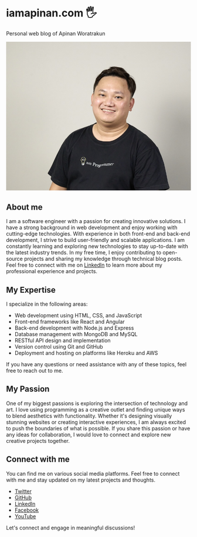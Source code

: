 # iamapinan.com 🖐️
Personal web blog of Apinan Woratrakun

![Apinan Woratrakun](public/images/iamapinan.jpg)

## About me
I am a software engineer with a passion for creating innovative solutions. I have a strong background in web development and enjoy working with cutting-edge technologies. With experience in both front-end and back-end development, I strive to build user-friendly and scalable applications. I am constantly learning and exploring new technologies to stay up-to-date with the latest industry trends. In my free time, I enjoy contributing to open-source projects and sharing my knowledge through technical blog posts. Feel free to connect with me on [LinkedIn](https://www.linkedin.com/in/iamapinan/) to learn more about my professional experience and projects.

## My Expertise
I specialize in the following areas:

- Web development using HTML, CSS, and JavaScript
- Front-end frameworks like React and Angular
- Back-end development with Node.js and Express
- Database management with MongoDB and MySQL
- RESTful API design and implementation
- Version control using Git and GitHub
- Deployment and hosting on platforms like Heroku and AWS

If you have any questions or need assistance with any of these topics, feel free to reach out to me.

## My Passion
One of my biggest passions is exploring the intersection of technology and art. I love using programming as a creative outlet and finding unique ways to blend aesthetics with functionality. Whether it's designing visually stunning websites or creating interactive experiences, I am always excited to push the boundaries of what is possible. If you share this passion or have any ideas for collaboration, I would love to connect and explore new creative projects together.

## Connect with me
You can find me on various social media platforms. Feel free to connect with me and stay updated on my latest projects and thoughts.

- [Twitter](https://twitter.com/iamapinan)
- [GitHub](https://github.com/iamapinan)
- [LinkedIn](https://www.linkedin.com/in/iamapinan/)
- [Facebook](https://www.facebook.com/9apinan)
- [YouTube](https://www.youtube.com/@iamapinan)

Let's connect and engage in meaningful discussions!
